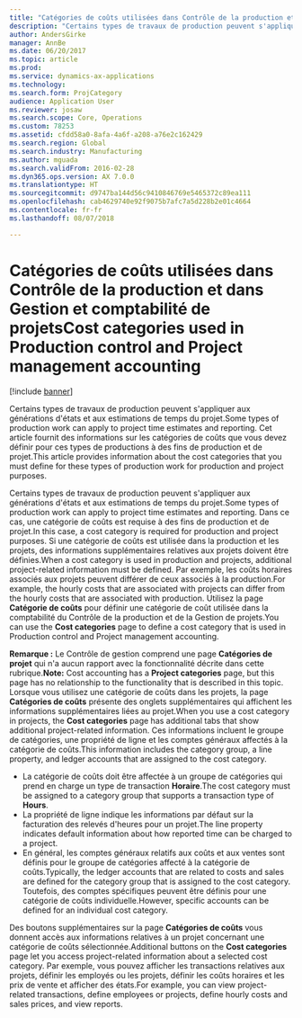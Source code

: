 ```yaml
---
title: "Catégories de coûts utilisées dans Contrôle de la production et dans Gestion et comptabilité de projets"
description: "Certains types de travaux de production peuvent s'appliquer aux générations d'états et aux estimations de temps du projet. Cet article fournit des informations sur les catégories de coûts que vous devez définir pour ces types de productions à des fins de production et de projet."
author: AndersGirke
manager: AnnBe
ms.date: 06/20/2017
ms.topic: article
ms.prod: 
ms.service: dynamics-ax-applications
ms.technology: 
ms.search.form: ProjCategory
audience: Application User
ms.reviewer: josaw
ms.search.scope: Core, Operations
ms.custom: 78253
ms.assetid: cfdd58a0-8afa-4a6f-a208-a76e2c162429
ms.search.region: Global
ms.search.industry: Manufacturing
ms.author: mguada
ms.search.validFrom: 2016-02-28
ms.dyn365.ops.version: AX 7.0.0
ms.translationtype: HT
ms.sourcegitcommit: d9747ba144d56c9410846769e5465372c89ea111
ms.openlocfilehash: cab4629740e92f9075b7afc7a5d228b2e01c4664
ms.contentlocale: fr-fr
ms.lasthandoff: 08/07/2018

---
```


# <a name="cost-categories-used-in-production-control-and-project-management-accounting"></a><span data-ttu-id="4ee71-104">Catégories de coûts utilisées dans Contrôle de la production et dans Gestion et comptabilité de projets</span><span class="sxs-lookup"><span data-stu-id="4ee71-104">Cost categories used in Production control and Project management accounting</span></span>

[!include [banner](../includes/banner.md)]

<span data-ttu-id="4ee71-105">Certains types de travaux de production peuvent s'appliquer aux générations d'états et aux estimations de temps du projet.</span><span class="sxs-lookup"><span data-stu-id="4ee71-105">Some types of production work can apply to project time estimates and reporting.</span></span> <span data-ttu-id="4ee71-106">Cet article fournit des informations sur les catégories de coûts que vous devez définir pour ces types de productions à des fins de production et de projet.</span><span class="sxs-lookup"><span data-stu-id="4ee71-106">This article provides information about the cost categories that you must define for these types of production work for production and project purposes.</span></span>

<span data-ttu-id="4ee71-107">Certains types de travaux de production peuvent s'appliquer aux générations d'états et aux estimations de temps du projet.</span><span class="sxs-lookup"><span data-stu-id="4ee71-107">Some types of production work can apply to project time estimates and reporting.</span></span> <span data-ttu-id="4ee71-108">Dans ce cas, une catégorie de coûts est requise à des fins de production et de projet.</span><span class="sxs-lookup"><span data-stu-id="4ee71-108">In this case, a cost category is required for production and project purposes.</span></span> <span data-ttu-id="4ee71-109">Si une catégorie de coûts est utilisée dans la production et les projets, des informations supplémentaires relatives aux projets doivent être définies.</span><span class="sxs-lookup"><span data-stu-id="4ee71-109">When a cost category is used in production and projects, additional project-related information must be defined.</span></span> <span data-ttu-id="4ee71-110">Par exemple, les coûts horaires associés aux projets peuvent différer de ceux associés à la production.</span><span class="sxs-lookup"><span data-stu-id="4ee71-110">For example, the hourly costs that are associated with projects can differ from the hourly costs that are associated with production.</span></span> <span data-ttu-id="4ee71-111">Utilisez la page **Catégorie de coûts** pour définir une catégorie de coût utilisée dans la comptabilité du Contrôle de la production et de la Gestion de projets.</span><span class="sxs-lookup"><span data-stu-id="4ee71-111">You can use the **Cost categories** page to define a cost category that is used in Production control and Project management accounting.</span></span> 

<span data-ttu-id="4ee71-112">**Remarque :** Le Contrôle de gestion comprend une page **Catégories de projet** qui n'a aucun rapport avec la fonctionnalité décrite dans cette rubrique.</span><span class="sxs-lookup"><span data-stu-id="4ee71-112">**Note:** Cost accounting has a **Project categories** page, but this page has no relationship to the functionality that is described in this topic.</span></span> <span data-ttu-id="4ee71-113">Lorsque vous utilisez une catégorie de coûts dans les projets, la page **Catégories de coûts** présente des onglets supplémentaires qui affichent les informations supplémentaires liées au projet.</span><span class="sxs-lookup"><span data-stu-id="4ee71-113">When you use a cost category in projects, the **Cost categories** page has additional tabs that show additional project-related information.</span></span> <span data-ttu-id="4ee71-114">Ces informations incluent le groupe de catégories, une propriété de ligne et les comptes généraux affectés à la catégorie de coûts.</span><span class="sxs-lookup"><span data-stu-id="4ee71-114">This information includes the category group, a line property, and ledger accounts that are assigned to the cost category.</span></span>

-   <span data-ttu-id="4ee71-115">La catégorie de coûts doit être affectée à un groupe de catégories qui prend en charge un type de transaction **Horaire**.</span><span class="sxs-lookup"><span data-stu-id="4ee71-115">The cost category must be assigned to a category group that supports a transaction type of **Hours**.</span></span>
-   <span data-ttu-id="4ee71-116">La propriété de ligne indique les informations par défaut sur la facturation des relevés d'heures pour un projet.</span><span class="sxs-lookup"><span data-stu-id="4ee71-116">The line property indicates default information about how reported time can be charged to a project.</span></span>
-   <span data-ttu-id="4ee71-117">En général, les comptes généraux relatifs aux coûts et aux ventes sont définis pour le groupe de catégories affecté à la catégorie de coûts.</span><span class="sxs-lookup"><span data-stu-id="4ee71-117">Typically, the ledger accounts that are related to costs and sales are defined for the category group that is assigned to the cost category.</span></span> <span data-ttu-id="4ee71-118">Toutefois, des comptes spécifiques peuvent être définis pour une catégorie de coûts individuelle.</span><span class="sxs-lookup"><span data-stu-id="4ee71-118">However, specific accounts can be defined for an individual cost category.</span></span>

<span data-ttu-id="4ee71-119">Des boutons supplémentaires sur la page **Catégories de coûts** vous donnent accès aux informations relatives à un projet concernant une catégorie de coûts sélectionnée.</span><span class="sxs-lookup"><span data-stu-id="4ee71-119">Additional buttons on the **Cost categories** page let you access project-related information about a selected cost category.</span></span> <span data-ttu-id="4ee71-120">Par exemple, vous pouvez afficher les transactions relatives aux projets, définir les employés ou les projets, définir les coûts horaires et les prix de vente et afficher des états.</span><span class="sxs-lookup"><span data-stu-id="4ee71-120">For example, you can view project-related transactions, define employees or projects, define hourly costs and sales prices, and view reports.</span></span>





